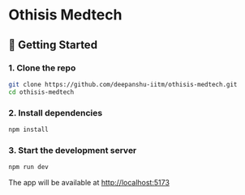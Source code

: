 # Othisis Medtech

## 🚀 Getting Started

### 1. Clone the repo

```bash
git clone https://github.com/deepanshu-iitm/othisis-medtech.git
cd othisis-medtech
```
### 2. Install dependencies

```bash
npm install
```

### 3. Start the development server

```bash
npm run dev
```

The app will be available at [http://localhost:5173](http://localhost:5173)